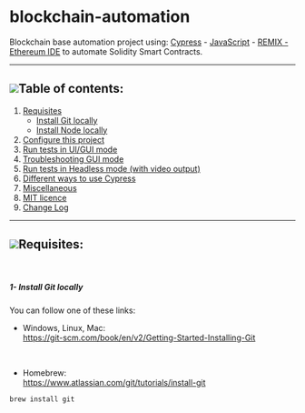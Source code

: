 # blockchain-automation

Blockchain base automation project using: [Cypress](https://www.cypress.io/) - [JavaScript](https://developer.mozilla.org/en/JavaScript/) - [REMIX - Ethereum IDE](https://remix.ethereum.org/) to automate Solidity Smart Contracts.

___


## [![](https://i.ibb.co/2kHmnLX/image.png)](#table-of-contents)Table of contents:
1. [Requisites](#requisites)
   - [Install Git locally](#1--install-git-locally)
   - [Install Node locally](#2--install-node-locally)
2. [Configure this project](#configure-this-project)
3. [Run tests in UI/GUI mode](#run-tests-in-uigui-mode)
4. [Troubleshooting GUI mode](#troubleshooting-gui-mode)
5. [Run tests in Headless mode (with video output)](#run-tests-in-headless-mode-with-video-output-to-see-the-recording)
6. [Different ways to use Cypress](#different-ways-to-use-cypress)
7. [Miscellaneous](#miscellaneous)
8. [MIT licence](#mit-licence)
9. [Change Log](#change-log)

___

## [![](https://i.ibb.co/2kHmnLX/image.png)](#requisites)Requisites:
<br/>

##### 1- Install Git locally
You can follow one of these links:  

- Windows, Linux, Mac:  
https://git-scm.com/book/en/v2/Getting-Started-Installing-Git  
<br/>

- Homebrew:  
https://www.atlassian.com/git/tutorials/install-git

```bash
brew install git
```

<br/>
